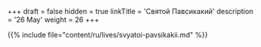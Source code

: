 +++
draft = false
hidden = true
linkTitle = 'Святой Павсикакий'
description = '26 May'
weight = 26
+++

{{% include file="content/ru/lives/svyatoi-pavsikakii.md" %}}
